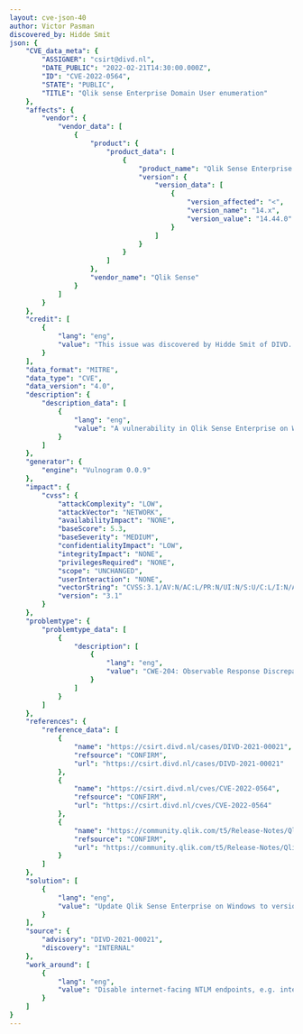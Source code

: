 ```yaml
---
layout: cve-json-40
author: Victor Pasman
discovered_by: Hidde Smit
json: {
    "CVE_data_meta": {
        "ASSIGNER": "csirt@divd.nl",
        "DATE_PUBLIC": "2022-02-21T14:30:00.000Z",
        "ID": "CVE-2022-0564",
        "STATE": "PUBLIC",
        "TITLE": "Qlik sense Enterprise Domain User enumeration"
    },
    "affects": {
        "vendor": {
            "vendor_data": [
                {
                    "product": {
                        "product_data": [
                            {
                                "product_name": "Qlik Sense Enterprise on Windows",
                                "version": {
                                    "version_data": [
                                        {
                                            "version_affected": "<",
                                            "version_name": "14.x",
                                            "version_value": "14.44.0"
                                        }
                                    ]
                                }
                            }
                        ]
                    },
                    "vendor_name": "Qlik Sense"
                }
            ]
        }
    },
    "credit": [
        {
            "lang": "eng",
            "value": "This issue was discovered by Hidde Smit of DIVD. "
        }
    ],
    "data_format": "MITRE",
    "data_type": "CVE",
    "data_version": "4.0",
    "description": {
        "description_data": [
            {
                "lang": "eng",
                "value": "A vulnerability in Qlik Sense Enterprise on Windows could allow an remote attacker to enumerate domain user accounts. An attacker could exploit this vulnerability by sending authentication requests to an affected system. A successful exploit could allow the attacker to compare the response time that are returned by the affected system to determine which accounts are valid user accounts. Affected systems are only vulnerable if they have LDAP configured."
            }
        ]
    },
    "generator": {
        "engine": "Vulnogram 0.0.9"
    },
    "impact": {
        "cvss": {
            "attackComplexity": "LOW",
            "attackVector": "NETWORK",
            "availabilityImpact": "NONE",
            "baseScore": 5.3,
            "baseSeverity": "MEDIUM",
            "confidentialityImpact": "LOW",
            "integrityImpact": "NONE",
            "privilegesRequired": "NONE",
            "scope": "UNCHANGED",
            "userInteraction": "NONE",
            "vectorString": "CVSS:3.1/AV:N/AC:L/PR:N/UI:N/S:U/C:L/I:N/A:N",
            "version": "3.1"
        }
    },
    "problemtype": {
        "problemtype_data": [
            {
                "description": [
                    {
                        "lang": "eng",
                        "value": "CWE-204: Observable Response Discrepancy"
                    }
                ]
            }
        ]
    },
    "references": {
        "reference_data": [
            {
                "name": "https://csirt.divd.nl/cases/DIVD-2021-00021",
                "refsource": "CONFIRM",
                "url": "https://csirt.divd.nl/cases/DIVD-2021-00021"
            },
            {
                "name": "https://csirt.divd.nl/cves/CVE-2022-0564",
                "refsource": "CONFIRM",
                "url": "https://csirt.divd.nl/cves/CVE-2022-0564"
            },
            {
                "name": "https://community.qlik.com/t5/Release-Notes/Qlik-Sense-Enterprise-on-Windows-November-2021-Initial-Release/ta-p/1856531",
                "refsource": "CONFIRM",
                "url": "https://community.qlik.com/t5/Release-Notes/Qlik-Sense-Enterprise-on-Windows-November-2021-Initial-Release/ta-p/1856531"
            }
        ]
    },
    "solution": [
        {
            "lang": "eng",
            "value": "Update Qlik Sense Enterprise on Windows to version 14.44.0 or higher."
        }
    ],
    "source": {
        "advisory": "DIVD-2021-00021",
        "discovery": "INTERNAL"
    },
    "work_around": [
        {
            "lang": "eng",
            "value": "Disable internet-facing NTLM endpoints, e.g. internal_windows_authentication, to avoid domain enumeration."
        }
    ]
}
---
```


